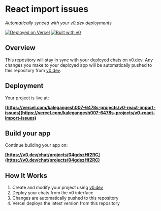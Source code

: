 # React import issues

*Automatically synced with your [v0.dev](https://v0.dev) deployments*

[![Deployed on Vercel](https://img.shields.io/badge/Deployed%20on-Vercel-black?style=for-the-badge&logo=vercel)](https://vercel.com/kalegangesh007-6478s-projects/v0-react-import-issues)
[![Built with v0](https://img.shields.io/badge/Built%20with-v0.dev-black?style=for-the-badge)](https://v0.dev/chat/projects/04gdszHf2RC)

## Overview

This repository will stay in sync with your deployed chats on [v0.dev](https://v0.dev).
Any changes you make to your deployed app will be automatically pushed to this repository from [v0.dev](https://v0.dev).

## Deployment

Your project is live at:

**[https://vercel.com/kalegangesh007-6478s-projects/v0-react-import-issues](https://vercel.com/kalegangesh007-6478s-projects/v0-react-import-issues)**

## Build your app

Continue building your app on:

**[https://v0.dev/chat/projects/04gdszHf2RC](https://v0.dev/chat/projects/04gdszHf2RC)**

## How It Works

1. Create and modify your project using [v0.dev](https://v0.dev)
2. Deploy your chats from the v0 interface
3. Changes are automatically pushed to this repository
4. Vercel deploys the latest version from this repository